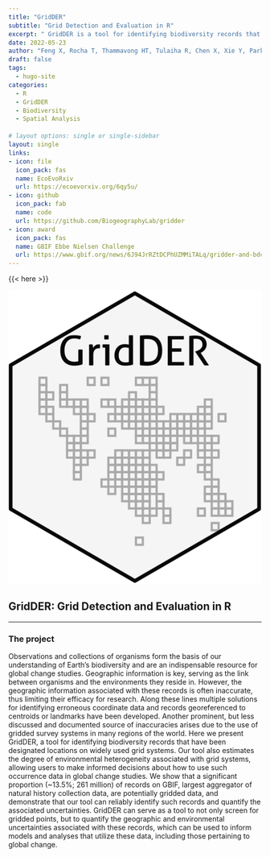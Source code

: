 ```yaml
---
title: "GridDER"
subtitle: "Grid Detection and Evaluation in R"
excerpt: " GridDER is a tool for identifying biodiversity records that have been designated locations on widely used grid systems. Our tool also estimates the degree of environmental heterogeneity associated with grid systems, allowing users to make informed decisions about how to use such occurrence data in global change studies. We show that a significant proportion (~13.5%; 261 million) of records on GBIF, largest aggregator of natural history collection data, are potentially gridded data, and demonstrate that our tool can reliably identify such records and quantify the associated uncertainties.The package can serve as a tool to not only screen for gridded points, but to quantify the geographic and environmental uncertainties associated with these records, which can be used to inform models and analyses that utilize these data, including those pertaining to global change"
date: 2022-05-23
author: "Feng X, Rocha T, Thammavong HT, Tulaiha R, Chen X, Xie Y, Park D"
draft: false
tags:
  - hugo-site
categories:
  - R
  - GridDER
  - Biodiversity
  - Spatial Analysis
  
# layout options: single or single-sidebar
layout: single
links:
- icon: file
  icon_pack: fas
  name: EcoEvoRxiv
  url: https://ecoevorxiv.org/6qy5u/
- icon: github
  icon_pack: fab
  name: code
  url: https://github.com/BiogeographyLab/gridder
- icon: award
  icon_pack: fas
  name: GBIF Ebbe Nielsen Challenge
  url: https://www.gbif.org/news/6J94JrRZtDCPhUZMMiTALq/gridder-and-bdc-share-top-honors-in-2022-gbif-ebbe-nielsen-challenge
---
```


{{< here >}}

![Package logo](featured-hex.png)

## GridDER: Grid Detection and Evaluation in R


---

### The project

Observations and collections of organisms form the basis of our understanding of Earth’s biodiversity and are an indispensable resource for global change studies. Geographic information is key, serving as the link between organisms and the environments they reside in. However, the geographic information associated with these records is often inaccurate, thus limiting their efficacy for research. Along these lines multiple solutions for identifying erroneous coordinate data and records georeferenced to centroids or landmarks have been developed. Another prominent, but less discussed and documented source of inaccuracies arises due to the use of gridded survey systems in many regions of the world. Here we present GridDER, a tool for identifying biodiversity records that have been designated locations on widely used grid systems. Our tool also estimates the degree of environmental heterogeneity associated with grid systems, allowing users to make informed decisions about how to use such occurrence data in global change studies. We show that a significant proportion (~13.5%; 261 million) of records on GBIF, largest aggregator of natural history collection data, are potentially gridded data, and demonstrate that our tool can reliably identify such records and quantify the associated uncertainties. GridDER can serve as a tool to not only screen for gridded points, but to quantify the geographic and environmental uncertainties associated with these records, which can be used to inform models and analyses that utilize these data, including those pertaining to global change.
